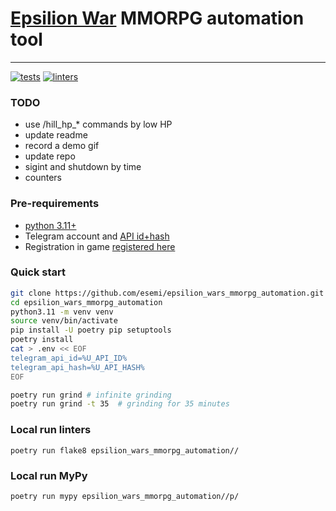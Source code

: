 # [Epsilion War](https://t.me/epsilionwarbot?start=ref-537453818) MMORPG automation tool
---

[![tests](https://github.com/esemi/epsilion_wars_mmorpg_automation/actions/workflows/tests.yml/badge.svg?branch=master)](https://github.com/esemi/epsilion_wars_mmorpg_automation/actions/workflows/tests.yml)
[![linters](https://github.com/esemi/epsilion_wars_mmorpg_automation/actions/workflows/linters.yml/badge.svg?branch=master)](https://github.com/esemi/epsilion_wars_mmorpg_automation/actions/workflows/linters.yml)




### TODO
- use /hill_hp_* commands by low HP
- update readme
- record a demo gif
- update repo
- sigint and shutdown by time
- counters


### Pre-requirements
- [python 3.11+](https://www.python.org/downloads/)
- Telegram account and [API id+hash](https://docs.telethon.dev/en/stable/basic/signing-in.html#signing-in)
- Registration in game [registered here](https://t.me/epsilionwarbot?start=ref-537453818)

### Quick start
```bash
git clone https://github.com/esemi/epsilion_wars_mmorpg_automation.git
cd epsilion_wars_mmorpg_automation
python3.11 -m venv venv
source venv/bin/activate
pip install -U poetry pip setuptools
poetry install
cat > .env << EOF
telegram_api_id=%U_API_ID%
telegram_api_hash=%U_API_HASH%
EOF

poetry run grind # infinite grinding
poetry run grind -t 35  # grinding for 35 minutes
```

### Local run linters
```
poetry run flake8 epsilion_wars_mmorpg_automation//
```

### Local run MyPy
```
poetry run mypy epsilion_wars_mmorpg_automation//p/
```
